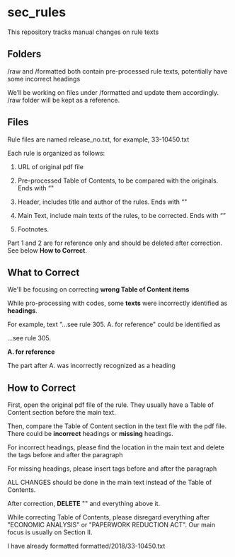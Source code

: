 # sec_rules

This repository tracks manual changes on rule texts

## Folders

/raw and /formatted both contain pre-processed rule texts, potentially have some incorrect headings

We’ll be working on files under /formatted and update them accordingly. /raw folder will be kept as a reference.

## Files

Rule files are named release_no.txt, for example, 33-10450.txt

Each rule is organized as follows:

1. URL of original pdf file

2. Pre-processed Table of Contents, to be compared with the originals. Ends with “<END TABLE OF CONTENTS>"

3. Header, includes title and author of the rules. Ends with “<END HEADER>"

4. Main Text, include main texts of the rules, to be corrected. Ends with “<END MAIN TEXT>”

5. Footnotes. 

Part 1 and 2 are for reference only and should be deleted after correction. See below **How to Correct**. 

## What to Correct

We'll be focusing on correcting **wrong Table of Content items**

While pro-processing with codes, some **texts** were incorrectly identified as **headings**. 

For example, text "...see rule 305. A. for reference" could be identified as 

...see rule 305. 

**<h>A. for reference</h>**

The part after A. was incorrectly recognized as a heading

## How to Correct

First, open the original pdf file of the rule. They usually have a Table of Content section before the main text.

Then, compare the Table of Content section in the text file with the pdf file. There could be **incorrect** headings or **missing** headings.

For incorrect headings, please find the location in the main text and delete the <h> </h> tags before and after the paragraph

For missing headings, please insert <h> </h> tags before and after the paragraph

ALL CHANGES should be done in the main text instead of the Table of Contents.

After correction, **DELETE** "<END TABLE OF CONTENTS>" and everything above it.
  
While correcting Table of Contents, please disregard everything after "ECONOMIC ANALYSIS" or "PAPERWORK REDUCTION ACT". Our main focus is usually on Section II. 
  
I have already formatted formatted/2018/33-10450.txt
